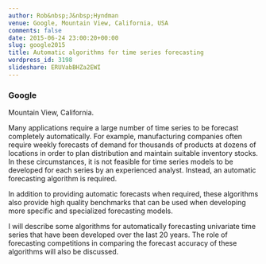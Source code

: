 ```yaml
---
author: Rob&nbsp;J&nbsp;Hyndman
venue: Google, Mountain View, California, USA
comments: false
date: 2015-06-24 23:00:20+00:00
slug: google2015
title: Automatic algorithms for time series forecasting
wordpress_id: 3198
slideshare: ERUVabBHZa2EWI
---
```


### **Google**


Mountain View, California.



Many applications require a large number of time series to be forecast completely automatically. For example, manufacturing companies often require weekly forecasts of demand for thousands of products at dozens of locations in order to plan distribution and maintain suitable inventory stocks. In these circumstances, it is not feasible for time series models to be developed for each series by an experienced analyst. Instead, an automatic forecasting algorithm is required.

In addition to providing automatic forecasts when required, these algorithms also provide high quality benchmarks that can be used when developing more specific and specialized forecasting models.

I will describe some algorithms for automatically forecasting univariate time series that have been developed over the last 20 years. The role of forecasting competitions in comparing the forecast accuracy of these algorithms will also be discussed.
